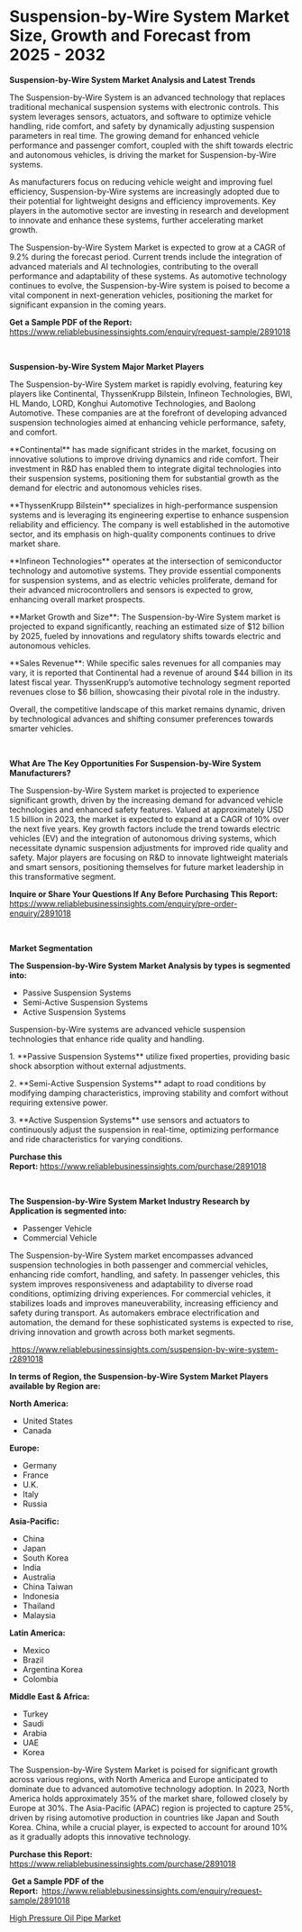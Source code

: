 <p><h1>Suspension-by-Wire System Market Size, Growth and Forecast from 2025 - 2032</h1></p><p><strong>Suspension-by-Wire System Market Analysis and Latest Trends</strong></p>
<p><p>The Suspension-by-Wire System is an advanced technology that replaces traditional mechanical suspension systems with electronic controls. This system leverages sensors, actuators, and software to optimize vehicle handling, ride comfort, and safety by dynamically adjusting suspension parameters in real time. The growing demand for enhanced vehicle performance and passenger comfort, coupled with the shift towards electric and autonomous vehicles, is driving the market for Suspension-by-Wire systems.</p><p>As manufacturers focus on reducing vehicle weight and improving fuel efficiency, Suspension-by-Wire systems are increasingly adopted due to their potential for lightweight designs and efficiency improvements. Key players in the automotive sector are investing in research and development to innovate and enhance these systems, further accelerating market growth. </p><p>The Suspension-by-Wire System Market is expected to grow at a CAGR of 9.2% during the forecast period. Current trends include the integration of advanced materials and AI technologies, contributing to the overall performance and adaptability of these systems. As automotive technology continues to evolve, the Suspension-by-Wire system is poised to become a vital component in next-generation vehicles, positioning the market for significant expansion in the coming years.</p></p>
<p><strong>Get a Sample PDF of the Report:&nbsp;</strong> <a href="https://www.reliablebusinessinsights.com/enquiry/request-sample/2891018?utm_campaign=2734&utm_medium=2&utm_source=Github&utm_content=ia&utm_term=14032025&utm_id=suspension-by-wire-system">https://www.reliablebusinessinsights.com/enquiry/request-sample/2891018</a></p>
<p>&nbsp;</p>
<p><strong>Suspension-by-Wire System Major Market Players</strong></p>
<p><p>The Suspension-by-Wire System market is rapidly evolving, featuring key players like Continental, ThyssenKrupp Bilstein, Infineon Technologies, BWI, HL Mando, LORD, Konghui Automotive Technologies, and Baolong Automotive. These companies are at the forefront of developing advanced suspension technologies aimed at enhancing vehicle performance, safety, and comfort.</p><p>**Continental** has made significant strides in the market, focusing on innovative solutions to improve driving dynamics and ride comfort. Their investment in R&D has enabled them to integrate digital technologies into their suspension systems, positioning them for substantial growth as the demand for electric and autonomous vehicles rises. </p><p>**ThyssenKrupp Bilstein** specializes in high-performance suspension systems and is leveraging its engineering expertise to enhance suspension reliability and efficiency. The company is well established in the automotive sector, and its emphasis on high-quality components continues to drive market share. </p><p>**Infineon Technologies** operates at the intersection of semiconductor technology and automotive systems. They provide essential components for suspension systems, and as electric vehicles proliferate, demand for their advanced microcontrollers and sensors is expected to grow, enhancing overall market prospects.</p><p>**Market Growth and Size**: The Suspension-by-Wire System market is projected to expand significantly, reaching an estimated size of $12 billion by 2025, fueled by innovations and regulatory shifts towards electric and autonomous vehicles.</p><p>**Sales Revenue**: While specific sales revenues for all companies may vary, it is reported that Continental had a revenue of around $44 billion in its latest fiscal year. ThyssenKrupp’s automotive technology segment reported revenues close to $6 billion, showcasing their pivotal role in the industry.</p><p>Overall, the competitive landscape of this market remains dynamic, driven by technological advances and shifting consumer preferences towards smarter vehicles.</p></p>
<p>&nbsp;</p>
<p><strong>What Are The Key Opportunities For Suspension-by-Wire System Manufacturers?</strong></p>
<p><p>The Suspension-by-Wire System market is projected to experience significant growth, driven by the increasing demand for advanced vehicle technologies and enhanced safety features. Valued at approximately USD 1.5 billion in 2023, the market is expected to expand at a CAGR of 10% over the next five years. Key growth factors include the trend towards electric vehicles (EV) and the integration of autonomous driving systems, which necessitate dynamic suspension adjustments for improved ride quality and safety. Major players are focusing on R&D to innovate lightweight materials and smart sensors, positioning themselves for future market leadership in this transformative segment.</p></p>
<p><strong>Inquire or Share Your Questions If Any Before Purchasing This Report:</strong> <a href="https://www.reliablebusinessinsights.com/enquiry/pre-order-enquiry/2891018?utm_campaign=2734&utm_medium=2&utm_source=Github&utm_content=ia&utm_term=14032025&utm_id=suspension-by-wire-system">https://www.reliablebusinessinsights.com/enquiry/pre-order-enquiry/2891018</a></p>
<p>&nbsp;</p>
<p><strong>Market Segmentation</strong></p>
<p><strong>The Suspension-by-Wire System Market Analysis by types is segmented into:</strong></p>
<p><ul><li>Passive Suspension Systems</li><li>Semi-Active Suspension Systems</li><li>Active Suspension Systems</li></ul></p>
<p><p>Suspension-by-Wire systems are advanced vehicle suspension technologies that enhance ride quality and handling. </p><p>1. **Passive Suspension Systems** utilize fixed properties, providing basic shock absorption without external adjustments.</p><p>2. **Semi-Active Suspension Systems** adapt to road conditions by modifying damping characteristics, improving stability and comfort without requiring extensive power.</p><p>3. **Active Suspension Systems** use sensors and actuators to continuously adjust the suspension in real-time, optimizing performance and ride characteristics for varying conditions.</p></p>
<p><strong>Purchase this Report:&nbsp;</strong><a href="https://www.reliablebusinessinsights.com/purchase/2891018?utm_campaign=2734&utm_medium=2&utm_source=Github&utm_content=ia&utm_term=14032025&utm_id=suspension-by-wire-system">https://www.reliablebusinessinsights.com/purchase/2891018</a></p>
<p>&nbsp;</p>
<p><strong>The Suspension-by-Wire System Market Industry Research by Application is segmented into:</strong></p>
<p><ul><li>Passenger Vehicle</li><li>Commercial Vehicle</li></ul></p>
<p><p>The Suspension-by-Wire System market encompasses advanced suspension technologies in both passenger and commercial vehicles, enhancing ride comfort, handling, and safety. In passenger vehicles, this system improves responsiveness and adaptability to diverse road conditions, optimizing driving experiences. For commercial vehicles, it stabilizes loads and improves maneuverability, increasing efficiency and safety during transport. As automakers embrace electrification and automation, the demand for these sophisticated systems is expected to rise, driving innovation and growth across both market segments.</p></p>
<p><a href="https://www.reliablebusinessinsights.com/suspension-by-wire-system-r2891018?utm_campaign=2734&utm_medium=2&utm_source=Github&utm_content=ia&utm_term=14032025&utm_id=suspension-by-wire-system">&nbsp;https://www.reliablebusinessinsights.com/suspension-by-wire-system-r2891018</a></p>
<p><strong>In terms of Region, the Suspension-by-Wire System Market Players available by Region are:</strong></p>
<p>
    <p> <strong> North America: </strong>
        <ul>
            <li>United States</li>
            <li>Canada</li>
        </ul>
        </p> 
    <p> <strong> Europe: </strong>
        <ul>
            <li>Germany</li>
            <li>France</li>
            <li>U.K.</li>
            <li>Italy</li>
            <li>Russia</li>
        </ul>
        </p> 
    <p> <strong> Asia-Pacific: </strong>
        <ul>
            <li>China</li>
            <li>Japan</li>
            <li>South Korea</li>
            <li>India</li>
            <li>Australia</li>
            <li>China Taiwan</li>
            <li>Indonesia</li>
            <li>Thailand</li>
            <li>Malaysia</li>
        </ul>
        </p> 
    <p> <strong> Latin America: </strong>
        <ul>
            <li>Mexico</li>
            <li>Brazil</li>
            <li>Argentina Korea</li>
            <li>Colombia</li>
        </ul>
        </p> 
    <p> <strong> Middle East & Africa: </strong>
        <ul>
            <li>Turkey</li>
            <li>Saudi</li>
            <li>Arabia</li>
            <li>UAE</li>
            <li>Korea</li>
        </ul>
    </p>
    </p>
<p><p>The Suspension-by-Wire System Market is poised for significant growth across various regions, with North America and Europe anticipated to dominate due to advanced automotive technology adoption. In 2023, North America holds approximately 35% of the market share, followed closely by Europe at 30%. The Asia-Pacific (APAC) region is projected to capture 25%, driven by rising automotive production in countries like Japan and South Korea. China, while a crucial player, is expected to account for around 10% as it gradually adopts this innovative technology.</p></p>
<p><strong>Purchase this Report: </strong><a href="https://www.reliablebusinessinsights.com/purchase/2891018?utm_campaign=2734&utm_medium=2&utm_source=Github&utm_content=ia&utm_term=14032025&utm_id=suspension-by-wire-system">https://www.reliablebusinessinsights.com/purchase/2891018</a></p>
<p>&nbsp;<strong>Get a Sample PDF of the Report:&nbsp;&nbsp;</strong><a href="https://www.reliablebusinessinsights.com/enquiry/request-sample/2891018?utm_campaign=2734&utm_medium=2&utm_source=Github&utm_content=ia&utm_term=14032025&utm_id=suspension-by-wire-system">https://www.reliablebusinessinsights.com/enquiry/request-sample/2891018</a></p>
<p><strong></strong></p>
<p><p><a href="https://github.com/motanafraxer/Market-Research-Report-List-1/blob/main/high-pressure-oil-pipe-market.md?utm_campaign=2734&utm_medium=2&utm_source=Github&utm_content=ia&utm_term=14032025&utm_id=suspension-by-wire-system">High Pressure Oil Pipe Market</a></p></p>